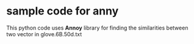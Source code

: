 # sample code for anny

This python code uses **Annoy** library for finding the similarities between two vector in glove.6B.50d.txt



